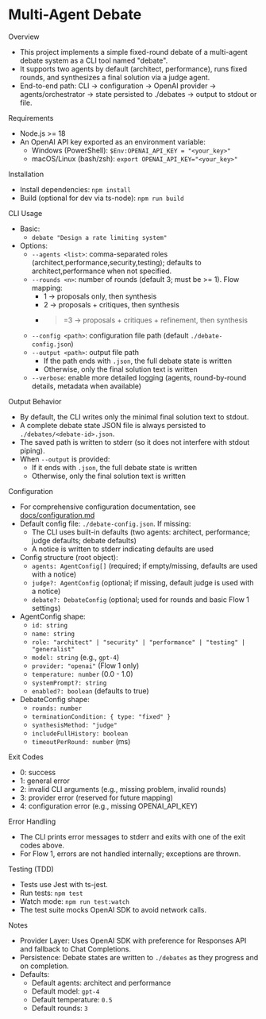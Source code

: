 # Multi-Agent Debate

Overview
- This project implements a simple fixed-round debate of a multi-agent debate system as a CLI tool named "debate".
- It supports two agents by default (architect, performance), runs fixed rounds, and synthesizes a final solution via a judge agent.
- End-to-end path: CLI → configuration → OpenAI provider → agents/orchestrator → state persisted to ./debates → output to stdout or file.

Requirements
- Node.js >= 18
- An OpenAI API key exported as an environment variable:
  - Windows (PowerShell): `$Env:OPENAI_API_KEY = "<your_key>"`
  - macOS/Linux (bash/zsh): `export OPENAI_API_KEY="<your_key>"`

Installation
- Install dependencies: `npm install`
- Build (optional for dev via ts-node): `npm run build`

CLI Usage
- Basic:
  - `debate "Design a rate limiting system"`
- Options:
  - `--agents <list>`: comma-separated roles (architect,performance,security,testing); defaults to architect,performance when not specified.
  - `--rounds <n>`: number of rounds (default 3; must be >= 1). Flow mapping:
    - 1 → proposals only, then synthesis
    - 2 → proposals + critiques, then synthesis
    - >=3 → proposals + critiques + refinement, then synthesis
  - `--config <path>`: configuration file path (default `./debate-config.json`)
  - `--output <path>`: output file path
    - If the path ends with `.json`, the full debate state is written
    - Otherwise, only the final solution text is written
  - `--verbose`: enable more detailed logging (agents, round-by-round details, metadata when available)

Output Behavior
- By default, the CLI writes only the minimal final solution text to stdout.
- A complete debate state JSON file is always persisted to `./debates/<debate-id>.json`.
- The saved path is written to stderr (so it does not interfere with stdout piping).
- When `--output` is provided:
  - If it ends with `.json`, the full debate state is written
  - Otherwise, only the final solution text is written

Configuration
- For comprehensive configuration documentation, see [docs/configuration.md](docs/configuration.md)
- Default config file: `./debate-config.json`. If missing:
  - The CLI uses built-in defaults (two agents: architect, performance; judge defaults; debate defaults)
  - A notice is written to stderr indicating defaults are used
- Config structure (root object):
  - `agents: AgentConfig[]` (required; if empty/missing, defaults are used with a notice)
  - `judge?: AgentConfig` (optional; if missing, default judge is used with a notice)
  - `debate?: DebateConfig` (optional; used for rounds and basic Flow 1 settings)
- AgentConfig shape:
  - `id: string`
  - `name: string`
  - `role: "architect" | "security" | "performance" | "testing" | "generalist"`
  - `model: string` (e.g., `gpt-4`)
  - `provider: "openai"` (Flow 1 only)
  - `temperature: number` (0.0 - 1.0)
  - `systemPrompt?: string`
  - `enabled?: boolean` (defaults to true)
- DebateConfig shape:
  - `rounds: number`
  - `terminationCondition: { type: "fixed" }`
  - `synthesisMethod: "judge"`
  - `includeFullHistory: boolean`
  - `timeoutPerRound: number` (ms)

Exit Codes
- 0: success
- 1: general error
- 2: invalid CLI arguments (e.g., missing problem, invalid rounds)
- 3: provider error (reserved for future mapping)
- 4: configuration error (e.g., missing OPENAI_API_KEY)

Error Handling
- The CLI prints error messages to stderr and exits with one of the exit codes above.
- For Flow 1, errors are not handled internally; exceptions are thrown.

Testing (TDD)
- Tests use Jest with ts-jest.
- Run tests: `npm test`
- Watch mode: `npm run test:watch`
- The test suite mocks OpenAI SDK to avoid network calls.

Notes
- Provider Layer: Uses OpenAI SDK with preference for Responses API and fallback to Chat Completions.
- Persistence: Debate states are written to `./debates` as they progress and on completion.
- Defaults:
  - Default agents: architect and performance
  - Default model: `gpt-4`
  - Default temperature: `0.5`
  - Default rounds: `3`
